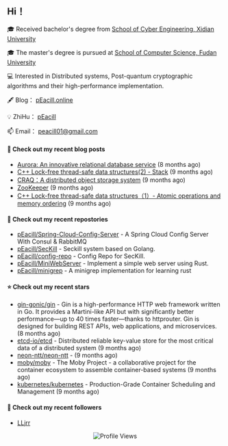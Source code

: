 ## Hi！   

🎓 Received bachelor's degree from [School of Cyber Engineering, Xidian University](https://ce.xidian.edu.cn/)

🎓 The master's degree is pursued at [School of Computer Science, Fudan University](https://cs.fudan.edu.cn/)

💻 Interested in Distributed systems, Post-quantum cryptographic algorithms and their high-performance implementation.

🖋 Blog： [pEacill.online](https://peacill.online/)

💡 ZhiHu： [pEacill](https://www.zhihu.com/people/mimanchi-61-67)

📫 Email： [peacill01@gmail.com](mailto:peacill01@gmail.com)

#### 📜 Check out my recent blog posts

- [Aurora: An innovative relational database service](https://peacill.online/post/24497.html) (8 months ago)
- [C&#43;&#43; Lock-free thread-safe data structures(2) - Stack](https://peacill.online/post/54335.html) (9 months ago)
- [CRAQ：A distributed object storage system](https://peacill.online/post/7899.html) (9 months ago)
- [ZooKeeper](https://peacill.online/post/7340.html) (9 months ago)
- [C&#43;&#43; Lock-free thread-safe data structures（1）- Atomic operations and memory ordering](https://peacill.online/post/303.html) (9 months ago)

#### 🌱 Check out my recent repostories

- [pEacill/Spring-Cloud-Config-Server](https://github.com/pEacill/Spring-Cloud-Config-Server) - A Spring Cloud Config Server With Consul &amp; RabbitMQ
- [pEacill/SecKill](https://github.com/pEacill/SecKill) - Seckill system based on Golang.
- [pEacill/config-repo](https://github.com/pEacill/config-repo) - Config Repo for SecKill.
- [pEacill/MiniWebServer](https://github.com/pEacill/MiniWebServer) - Implement a simple web server using Rust.
- [pEacill/minigrep](https://github.com/pEacill/minigrep) - A minigrep implementation for learning rust

#### ⭐ Check out my recent stars

- [gin-gonic/gin](https://github.com/gin-gonic/gin) - Gin is a high-performance HTTP web framework written in Go. It provides a Martini-like API but with significantly better performance—up to 40 times faster—thanks to httprouter. Gin is designed for building REST APIs, web applications, and microservices. (8 months ago)
- [etcd-io/etcd](https://github.com/etcd-io/etcd) - Distributed reliable key-value store for the most critical data of a distributed system (9 months ago)
- [neon-ntt/neon-ntt](https://github.com/neon-ntt/neon-ntt) -  (9 months ago)
- [moby/moby](https://github.com/moby/moby) - The Moby Project - a collaborative project for the container ecosystem to assemble container-based systems (9 months ago)
- [kubernetes/kubernetes](https://github.com/kubernetes/kubernetes) - Production-Grade Container Scheduling and Management (9 months ago)

#### 👯 Check out my recent followers

- [LLjrr](https://github.com/LLjrr)



<p align="center">
  <img src="https://komarev.com/ghpvc/?username=pEacill&color=blue" alt="Profile Views" />
</p>

